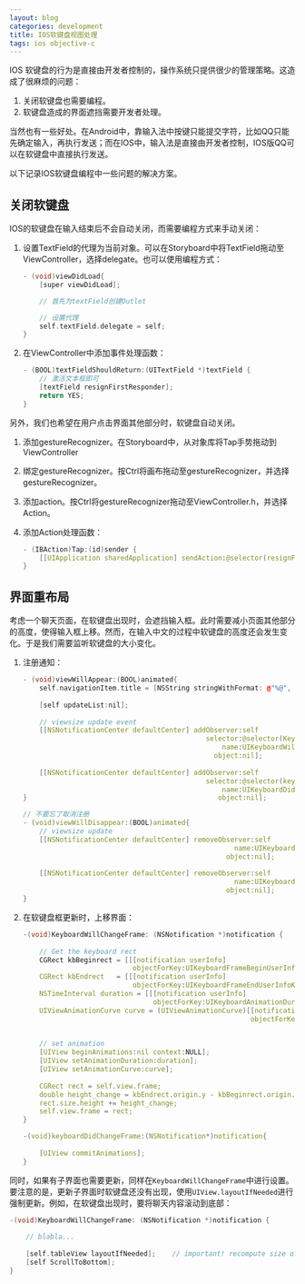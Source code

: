 ```yaml
---
layout: blog
categories: development
title: IOS软键盘视图处理
tags: ios objective-c
---
```


IOS 软键盘的行为是直接由开发者控制的，操作系统只提供很少的管理策略。这造成了很麻烦的问题：

1. 关闭软键盘也需要编程。
2. 软键盘造成的界面遮挡需要开发者处理。

当然也有一些好处。在Android中，靠输入法中按键只能提交字符，比如QQ只能先确定输入，再执行发送；而在IOS中，输入法是直接由开发者控制，IOS版QQ可以在软键盘中直接执行发送。

以下记录IOS软键盘编程中一些问题的解决方案。

## 关闭软键盘

IOS的软键盘在输入结束后不会自动关闭，而需要编程方式来手动关闭：

1. 设置TextField的代理为当前对象。可以在Storyboard中将TextField拖动至ViewController，选择delegate。也可以使用编程方式：

    ```cpp
    - (void)viewDidLoad{
        [super viewDidLoad];

        // 首先为textField创建Outlet

        // 设置代理
        self.textField.delegate = self;
    }
    ```
2. 在ViewController中添加事件处理函数：

    ```cpp
    - (BOOL)textFieldShouldReturn:(UITextField *)textField {
        // 激活文本框即可
        [textField resignFirstResponder];
        return YES;
    }
    ```

另外，我们也希望在用户点击界面其他部分时，软键盘自动关闭。

1. 添加gestureRecognizer。在Storyboard中，从对象库将Tap手势拖动到ViewController
2. 绑定gestureRecognizer。按Ctrl将画布拖动至gestureRecognizer，并选择gestureRecognizer。
3. 添加action。按Ctrl将gestureRecognizer拖动至ViewController.h，并选择Action。
4. 添加Action处理函数：

    ```cpp
    - (IBAction)Tap:(id)sender {
        [[UIApplication sharedApplication] sendAction:@selector(resignFirstResponder) to:nil from:nil forEvent:nil];
    }
    ```

## 界面重布局

考虑一个聊天页面，在软键盘出现时，会遮挡输入框。此时需要减小页面其他部分的高度，使得输入框上移。然而，在输入中文的过程中软键盘的高度还会发生变化。于是我们需要监听软键盘的大小变化。

1. 注册通知：

    ```cpp
    - (void)viewWillAppear:(BOOL)animated{
        self.navigationItem.title = [NSString stringWithFormat: @"%@", self.session.remoteJid.user];
        
        [self updateList:nil];
        
        // viewsize update event
        [[NSNotificationCenter defaultCenter] addObserver:self
                                                 selector:@selector(KeyboardWillChangeFrame:)
                                                     name:UIKeyboardWillChangeFrameNotification
                                                   object:nil];
        
        [[NSNotificationCenter defaultCenter] addObserver:self
                                                 selector:@selector(keyboardDidChangeFrame:)
                                                     name:UIKeyboardDidChangeFrameNotification
    }                                               object:nil];

    // 不要忘了取消注册
    - (void)viewWillDisappear:(BOOL)animated{
        // viewsize update
        [[NSNotificationCenter defaultCenter] removeObserver:self
                                                        name:UIKeyboardWillChangeFrameNotification
                                                      object:nil];
        
        [[NSNotificationCenter defaultCenter] removeObserver:self
                                                        name:UIKeyboardDidChangeFrameNotification
                                                      object:nil];
    }
    ```
2. 在软键盘框更新时，上移界面：

    ```cpp
    -(void)KeyboardWillChangeFrame: (NSNotification *)notification {
        
        // Get the keyboard rect
        CGRect kbBeginrect = [[[notification userInfo]
                               objectForKey:UIKeyboardFrameBeginUserInfoKey] CGRectValue];
        CGRect kbEndrect   = [[[notification userInfo]
                               objectForKey:UIKeyboardFrameEndUserInfoKey] CGRectValue];
        NSTimeInterval duration = [[[notification userInfo]
                                    objectForKey:UIKeyboardAnimationDurationUserInfoKey] doubleValue];
        UIViewAnimationCurve curve = (UIViewAnimationCurve)[[notification userInfo]
                                                            objectForKey:UIKeyboardAnimationCurveUserInfoKey];

        
        // set animation
        [UIView beginAnimations:nil context:NULL];
        [UIView setAnimationDuration:duration];
        [UIView setAnimationCurve:curve];
        
        CGRect rect = self.view.frame;
        double height_change = kbEndrect.origin.y - kbBeginrect.origin.y;
        rect.size.height += height_change;
        self.view.frame = rect;
    }

    -(void)keyboardDidChangeFrame:(NSNotification*)notification{
        
        [UIView commitAnimations];
    }
    ```

同时，如果有子界面也需要更新，同样在`KeyboardWillChangeFrame`中进行设置。要注意的是，更新子界面时软键盘还没有出现，使用`UIView.layoutIfNeeded`进行强制更新。例如，在软键盘出现时，要将聊天内容滚动到底部：

```cpp
-(void)KeyboardWillChangeFrame: (NSNotification *)notification {
    
    // blabla...
   
    [self.tableView layoutIfNeeded];    // important! recompute size of tableview
    [self ScrollToBottom];
}
```


